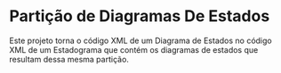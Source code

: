 # Partição de Diagramas De Estados
Este projeto torna o código XML de um Diagrama de Estados no código XML de um Estadograma que contém os diagramas de estados que resultam dessa mesma partição.
